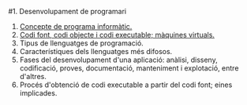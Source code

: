 #1. Desenvolupament de programari
  1. [Concepte de programa informàtic.](programa_informatic.md)
  2. [Codi font, codi objecte i codi executable; màquines virtuals.](codi_font.md)
  3. Tipus de llenguatges de programació.
  4. Característiques dels llenguatges més difosos.
  5. Fases del desenvolupament d'una aplicació: anàlisi, disseny, codificació, proves, documentació, manteniment i explotació,        entre d'altres.
  6. Procés d'obtenció de codi executable a partir del codi font; eines implicades.
